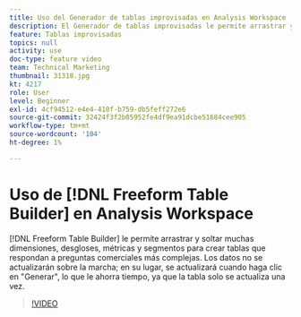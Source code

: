 ```yaml
---
title: Uso del Generador de tablas improvisadas en Analysis Workspace
description: El Generador de tablas improvisadas le permite arrastrar y soltar muchas dimensiones, desgloses, métricas y segmentos para crear tablas que respondan a preguntas comerciales más complejas. Los datos no se actualizarán sobre la marcha; en su lugar, se actualizará cuando haga clic en "Generar", lo que le ahorra tiempo, ya que la tabla solo se actualiza una vez.
feature: Tablas improvisadas
topics: null
activity: use
doc-type: feature video
team: Technical Marketing
thumbnail: 31318.jpg
kt: 4217
role: User
level: Beginner
exl-id: 4cf94512-e4e4-418f-b759-db5feff272e6
source-git-commit: 32424f3f2b05952fe4df9ea91dcbe51684cee905
workflow-type: tm+mt
source-wordcount: '104'
ht-degree: 1%

---
```


# Uso de [!DNL Freeform Table Builder] en Analysis Workspace

[!DNL Freeform Table Builder] le permite arrastrar y soltar muchas dimensiones, desgloses, métricas y segmentos para crear tablas que respondan a preguntas comerciales más complejas. Los datos no se actualizarán sobre la marcha; en su lugar, se actualizará cuando haga clic en &quot;Generar&quot;, lo que le ahorra tiempo, ya que la tabla solo se actualiza una vez.

>[!VIDEO](https://video.tv.adobe.com/v/31318/?quality=12)
